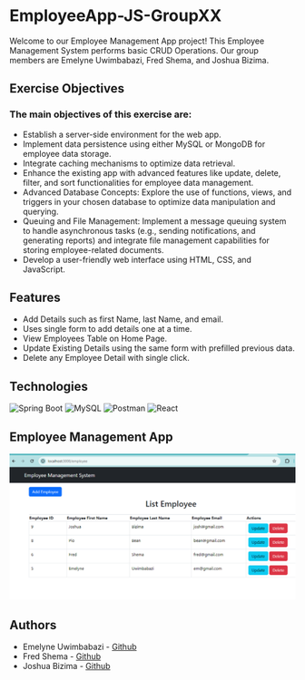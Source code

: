 # EmployeeApp-JS-GroupXX

Welcome to our Employee Management App project! This Employee Management System performs basic CRUD Operations. Our group members are Emelyne Uwimbabazi, Fred Shema, and Joshua Bizima.

## Exercise Objectives

### The main objectives of this exercise are:

- Establish a server-side environment for the web app.
- Implement data persistence using either MySQL or MongoDB for employee data storage.
- Integrate caching mechanisms to optimize data retrieval.
- Enhance the existing app with advanced features like update, delete, filter, and sort functionalities for employee data management.
- Advanced Database Concepts: Explore the use of functions, views, and triggers in your chosen database to optimize data manipulation and querying.
- Queuing and File Management: Implement a message queuing system to handle asynchronous tasks (e.g., sending notifications, and generating reports) and integrate file management capabilities for storing employee-related documents.
- Develop a user-friendly web interface using HTML, CSS, and JavaScript.

## Features

- Add Details such as first Name, last Name, and email.
- Uses single form to add details one at a time.
- View Employees Table on Home Page.
- Update Existing Details using the same form with prefilled previous data.
- Delete any Employee Detail with single click.

## Technologies
![Spring Boot](https://img.shields.io/badge/spring%20boot-%236DB33F.svg?style=for-the-badge&logo=spring-boot&logoColor=white)
![MySQL](https://img.shields.io/badge/mysql-%234479A1.svg?style=for-the-badge&logo=mysql&logoColor=white)
![Postman](https://img.shields.io/badge/postman-FF6C37?style=for-the-badge&logo=postman&logoColor=white)
![React](https://img.shields.io/badge/react-%2361DAFB.svg?style=for-the-badge&logo=react&logoColor=black)

## Employee Management App
<img width="1417" alt="Screenshot" src="images/Screenshot (392).png">

## Authors

- Emelyne Uwimbabazi - [Github](https://github.com/emelyne1234)
- Fred Shema - [Github](https://github.com/Ndi-Shema)
- Joshua Bizima - [Github](https://github.com/jbizima)
